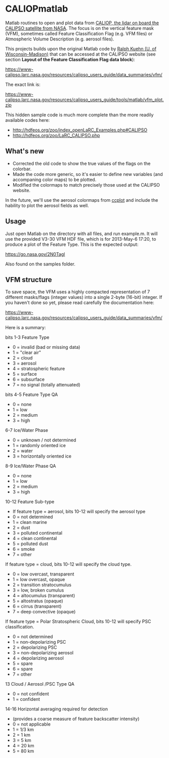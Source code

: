 # CALIOPmatlab

Matlab routines to open and plot data from [CALIOP, the lidar on board the
CALIPSO satellite from NASA](https://www-calipso.larc.nasa.gov/). The
focus is on the vertical feature mask (VFM), sometimes 
called Feature Classification Flag (e.g. VFM files) or
Atmospheric Volume Description (e.g. aerosol files).

This projects builds upon the original Matlab code by [Ralph Kuehn
(U. of Wisconsin-Madison)](https://espo.nasa.gov/gasex/person/Ralph_Kuehn)
that can be accessed at the CALIPSO website (see section **Layout of the Feature
Classification Flag data block**):

https://www-calipso.larc.nasa.gov/resources/calipso_users_guide/data_summaries/vfm/

The exact link is:

https://www-calipso.larc.nasa.gov/resources/calipso_users_guide/tools/matlab/vfm_plot.zip

This hidden sample code is much more complete than the more readily available codes here:

* http://hdfeos.org/zoo/index_openLaRC_Examples.php#CALIPSO
* http://hdfeos.org/zoo/LaRC_CALIPSO.php

## What's new

* Corrected the old code to show the true values of the flags on the colorbar.
* Made the code  more generic, so it's easier to define new variables (and accompaning color maps) to be plotted.
* Modified the colormaps to match precisely those used at the CALIPSO website.

In the future, we'll use the aerosol colormaps from
[ccplot](https://ccplot.org/) and include the hability to plot the
aerosol fields as well.

## Usage

Just open Matlab on the directory with all files, and run example.m. It will use
the provided V3-30 VFM HDF file, which is for 2013-May-6 17:20, to produce a plot
of the Feature Type. This is the expected output:

https://go.nasa.gov/2N0Tagl

Also found on the samples folder. 

## VFM structure

To save space, the VFM uses a highly compacted representation of 7
different masks/flags (integer values) into a single 2-byte (16-bit)
integer. If you haven't done so yet, please read carefully the
documentation here:

https://www-calipso.larc.nasa.gov/resources/calipso_users_guide/data_summaries/vfm/

Here is a summary: 

bits 1-3 Feature Type 
* 0 = invalid (bad or missing data)
* 1 = "clear air"
* 2 = cloud
* 3 = aerosol
* 4 = stratospheric feature
* 5 = surface
* 6 = subsurface
* 7 = no signal (totally attenuated)

bits 4-5 Feature Type QA 
* 0 = none
* 1 = low
* 2 = medium
* 3 = high

6-7 Ice/Water Phase
* 0 = unknown / not determined
* 1 = randomly oriented ice
* 2 = water
* 3 = horizontally oriented ice

8-9 Ice/Water Phase QA 
* 0 = none
* 1 = low
* 2 = medium
* 3 = high

10-12 Feature Sub-type
* If feature type = aerosol, bits 10-12 will specify the aerosol type
* 0 = not determined
* 1 = clean marine
* 2 = dust
* 3 = polluted continental
* 4 = clean continental
* 5 = polluted dust
* 6 = smoke
* 7 = other

If feature type = cloud, bits 10-12 will specify the cloud type.
* 0 = low overcast, transparent
* 1 = low overcast, opaque
* 2 = transition stratocumulus
* 3 = low, broken cumulus
* 4 = altocumulus (transparent)
* 5 = altostratus (opaque)
* 6 = cirrus (transparent)
* 7 = deep convective (opaque)

If feature type = Polar Stratospheric Cloud, bits 10-12 will specify PSC classification.
* 0 = not determined
* 1 = non-depolarizing PSC
* 2 = depolarizing PSC
* 3 = non-depolarizing aerosol
* 4 = depolarizing aerosol
* 5 = spare
* 6 = spare
* 7 = other

13 Cloud / Aerosol /PSC Type QA 
* 0 = not confident
* 1 = confident

14-16 Horizontal averaging required for detection
* (provides a coarse measure of feature backscatter intensity)
* 0 = not applicable
* 1 = 1/3 km
* 2 = 1 km
* 3 = 5 km
* 4 = 20 km
* 5 = 80 km


